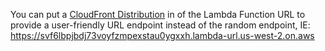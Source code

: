 You can put a [CloudFront Distribution](https://docs.aws.amazon.com/AWSCloudFormation/latest/UserGuide/aws-resource-cloudfront-distribution.html) in of the Lambda Function URL to provide a user-friendly URL endpoint instead of the random endpoint, IE: https://svf6lbpjbdj73voyfzmpexstau0ygxxh.lambda-url.us-west-2.on.aws
